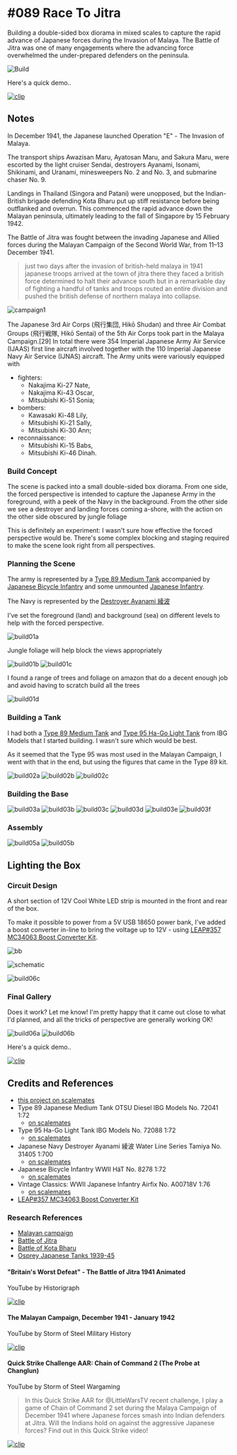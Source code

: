 # #089 Race To Jitra

Building a double-sided box diorama in mixed scales to capture the rapid advance of Japanese forces during the Invasion of Malaya.
The Battle of Jitra was one of many engagements where the advancing force overwhelmed the under-prepared defenders on the peninsula.

![Build](./assets/RaceToJitra_build.jpg?raw=true)

Here's a quick demo..

[![clip](https://img.youtube.com/vi/pQq36lwKHyo/0.jpg)](https://www.youtube.com/watch?v=pQq36lwKHyo)

## Notes

In December 1941, the Japanese launched Operation "E" - The Invasion of Malaya.

The transport ships Awazisan Maru, Ayatosan Maru, and Sakura Maru,
were escorted by the
light cruiser Sendai,
destroyers Ayanami, Isonami, Shikinami, and Uranami,
minesweepers No. 2 and No. 3, and
submarine chaser No. 9.

Landings in Thailand (Singora and Patani) were unopposed, but the Indian-British brigade defending Kota Bharu put up stiff resistance before
being outflanked and overrun. This commenced the rapid advance down the Malayan peninsula, ultimately leading to the fall of Singapore by 15 February 1942.

The Battle of Jitra was fought between the invading Japanese and Allied forces during the Malayan Campaign of the Second World War, from 11–13 December 1941.

> just two days after the invasion of
> british-held malaya in 1941 japanese
> troops arrived at the town of jitra
> there they faced a british force
> determined to halt their advance south
> but in a remarkable day of fighting a
> handful of tanks and troops routed an
> entire division and pushed the british
> defense of northern malaya into collapse.

![campaign1](./assets/campaign1.jpg?raw=true)

The Japanese 3rd Air Corps (飛行集団, Hikō Shudan) and three Air Combat Groups (飛行戦隊, Hikō Sentai) of the 5th Air Corps took part in the Malaya Campaign.[29] In total there were 354 Imperial Japanese Army Air Service (IJAAS) first line aircraft involved together with the 110 Imperial Japanese Navy Air Service (IJNAS) aircraft. The Army units were variously equipped with

* fighters:
    * Nakajima Ki-27 Nate,
    * Nakajima Ki-43 Oscar,
    * Mitsubishi Ki-51 Sonia;
* bombers:
    * Kawasaki Ki-48 Lily,
    * Mitsubishi Ki-21 Sally,
    * Mitsubishi Ki-30 Ann;
* reconnaissance:
    * Mitsubishi Ki-15 Babs,
    * Mitsubishi Ki-46 Dinah.

### Build Concept

The scene is packed into a small double-sided box diorama.
From one side, the forced perspective is intended to capture the Japanese Army in the foreground, with a peek of the Navy in the background.
From the other side we see a destroyer and landing forces coming a-shore, with the action on the other side obscured by jungle foliage

This is definitely an experiment: I wasn't sure how effective the forced perspective would be.
There's some complex blocking and staging required to make the scene look right from all perspectives.

### Planning the Scene

The army is represented by a
[Type 89 Medium Tank](https://www.scalemates.com/kits/ibg-models-72041-type-89-japanese-medium-tank-otsu--999876)
accompanied by [Japanese Bicycle Infantry](https://www.scalemates.com/kits/haet-8278-japanese-bicycle-infantry--981187)
and some unmounted
[Japanese Infantry](https://www.scalemates.com/kits/airfix-a00718v-vintage-classics-wwii-japanese-infantry--1435826).

The Navy is represented by the [Destroyer Ayanami 綾波](https://www.scalemates.com/kits/tamiya-31405-ayanami--171094)

I've set the foreground (land) and background (sea) on different levels to help with the forced perspective.

![build01a](./assets/build01a.jpg?raw=true)

Jungle foliage will help block the views appropriately

![build01b](./assets/build01b.jpg?raw=true)
![build01c](./assets/build01c.jpg?raw=true)

I found a range of trees and foliage on amazon that do a decent enough job and avoid having to scratch build all the trees

![build01d](./assets/build01d.jpg?raw=true)

### Building a Tank

I had both a [Type 89 Medium Tank](https://www.scalemates.com/kits/ibg-models-72041-type-89-japanese-medium-tank-otsu--999876)
and [Type 95 Ha-Go Light Tank](https://www.scalemates.com/kits/ibg-models-72088-type-95-ha-go--1345408)
from IBG Models that I started building. I wasn't sure which would be best.

As it seemed that the Type 95 was most used in the Malayan Campaign, I went with that in the end,
but using the figures that came in the Type 89 kit.

![build02a](./assets/build02a.jpg?raw=true)
![build02b](./assets/build02b.jpg?raw=true)
![build02c](./assets/build02c.jpg?raw=true)

### Building the Base

![build03a](./assets/build03a.jpg?raw=true)
![build03b](./assets/build03b.jpg?raw=true)
![build03c](./assets/build03c.jpg?raw=true)
![build03d](./assets/build03d.jpg?raw=true)
![build03e](./assets/build03e.jpg?raw=true)
![build03f](./assets/build03f.jpg?raw=true)

### Assembly

![build05a](./assets/build05a.jpg?raw=true)
![build05b](./assets/build05b.jpg?raw=true)

## Lighting the Box

### Circuit Design

A short section of 12V Cool White LED strip is mounted in the front and rear of the box.

To make it possible to power from a 5V USB 18650 power bank, I've added a boost converter in-line to
bring the voltage up to 12V - using
[LEAP#357 MC34063 Boost Converter Kit](https://leap.tardate.com/electronics101/power/switchmodepowersupplies/mc34063/modulekit/).

![bb](./assets/RaceToJitra_bb.jpg?raw=true)

![schematic](./assets/RaceToJitra_schematic.jpg?raw=true)

![build06c](./assets/build06c.jpg?raw=true)

### Final Gallery

Does it work? Let me know! I'm pretty happy that it came out close to what I'd planned, and all the tricks
of perspective are generally working OK!

![build06a](./assets/build06a.jpg?raw=true)
![build06b](./assets/build06b.jpg?raw=true)

Here's a quick demo..

[![clip](https://img.youtube.com/vi/pQq36lwKHyo/0.jpg)](https://www.youtube.com/watch?v=pQq36lwKHyo)

## Credits and References

* [this project on scalemates](https://www.scalemates.com/profiles/mate.php?id=74137&p=projects&project=146177)
* Type 89 Japanese Medium Tank OTSU Diesel IBG Models No. 72041 1:72
    * [on scalemates](https://www.scalemates.com/kits/ibg-models-72041-type-89-japanese-medium-tank-otsu--999876)
* Type 95 Ha-Go Light Tank IBG Models No. 72088 1:72
    * [on scalemates](https://www.scalemates.com/kits/ibg-models-72088-type-95-ha-go--1345408)
* Japanese Navy Destroyer Ayanami 綾波 Water Line Series Tamiya No. 31405 1:700
    * [on scalemates](https://www.scalemates.com/kits/tamiya-31405-ayanami--171094)
* Japanese Bicycle Infantry WWII HäT No. 8278 1:72
    * [on scalemates](https://www.scalemates.com/kits/haet-8278-japanese-bicycle-infantry--981187)
* Vintage Classics: WWII Japanese Infantry Airfix No. A00718V 1:76
    * [on scalemates](https://www.scalemates.com/kits/airfix-a00718v-vintage-classics-wwii-japanese-infantry--1435826)
* [LEAP#357 MC34063 Boost Converter Kit](https://leap.tardate.com/electronics101/power/switchmodepowersupplies/mc34063/modulekit/)

### Research References

* [Malayan campaign](https://en.wikipedia.org/wiki/Malayan_campaign)
* [Battle of Jitra](https://en.wikipedia.org/wiki/Battle_of_Jitra)
* [Battle of Kota Bharu](https://en.wikipedia.org/wiki/Battle_of_Kota_Bharu)
* [Osprey Japanese Tanks 1939-45](https://www.scribd.com/document/190062816/Osprey-Japanese-Tanks-1939-45)

#### "Britain's Worst Defeat" - The Battle of Jitra 1941 Animated

YouTube by Historigraph

[![clip](https://img.youtube.com/vi/LkIu5Ex2G3s/0.jpg)](https://www.youtube.com/watch?v=LkIu5Ex2G3s)

#### The Malayan Campaign, December 1941 - January 1942

YouTube by Storm of Steel Military History

[![clip](https://img.youtube.com/vi/moZDGY6YPk0/0.jpg)](https://www.youtube.com/watch?v=moZDGY6YPk0)

#### Quick Strike Challenge AAR: Chain of Command 2 (The Probe at Changlun)

YouTube by Storm of Steel Wargaming

> In this Quick Strike AAR for  @LittleWarsTV  recent challenge, I play a game of Chain of Command 2 set during the Malaya Campaign of December 1941 where Japanese forces smash into Indian defenders at Jitra. Will the Indians hold on against the aggressive Japanese forces? Find out in this Quick Strike video!

[![clip](https://img.youtube.com/vi/4PcmrEUZBzM/0.jpg)](https://www.youtube.com/watch?v=4PcmrEUZBzM)
